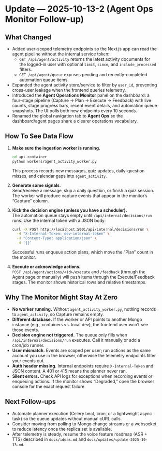 # Update — 2025-10-13-2 (Agent Ops Monitor Follow-up)

## What Changed
- Added user-scoped telemetry endpoints so the Next.js app can read the agent pipeline without the internal service token:
  - `GET /api/agent/activity` returns the latest activity documents for the logged-in user with optional `limit`, `since`, and `include_processed` filters.
  - `GET /api/agent/queue` exposes pending and recently-completed automation queue items.
- Expanded the agent activity store/service to filter by `user_id`, preventing cross-user leakage when the frontend queries telemetry.
- Introduced the **Agent Operations Monitor** panel on the dashboard: a four-stage pipeline (Capture → Plan → Execute → Feedback) with live counts, stage progress bars, recent event details, and automation queue snapshots. The UI polls both new endpoints every 10 seconds.
- Renamed the global navigation tab to **Agent Ops** so the dashboard/agent pages share a clearer operations vocabulary.

## How To See Data Flow
1. **Make sure the ingestion worker is running.**  
   ```bash
   cd api-container
   python workers/agent_activity_worker.py
   ```
   This process records new messages, quiz updates, daily-question misses, and calendar gaps into `agent_activity`.

2. **Generate some signals.**  
   Send/receive a message, skip a daily question, or finish a quiz session. The worker will produce capture events that appear in the monitor’s “Capture” column.

3. **Kick the decision engine (unless you have a scheduler).**  
   The automation queue stays empty until `/api/internal/decisions/run` runs. Use the internal token with a JSON body:
   ```bash
   curl -X POST http://localhost:5001/api/internal/decisions/run \
     -H "X-Internal-Token: dev-internal-token" \
     -H "Content-Type: application/json" \
     -d '{}'
   ```
   Successful runs enqueue action plans, which move the “Plan” count in the monitor.

4. **Execute or acknowledge actions.**  
   `POST /api/agent/actions/<id>/execute` and `/feedback` (through the Agent page or manually) will push items through the Execute/Feedback stages. The monitor shows historical rows and relative timestamps.

## Why The Monitor Might Stay At Zero
- **No worker running.** Without `agent_activity_worker.py`, nothing records to `agent_activity`, so Capture remains empty.
- **Different database.** If the worker or API points to another Mongo instance (e.g., containers vs. local dev), the frontend user won’t see those events.
- **Decision engine not triggered.** The queue only fills when `/api/internal/decisions/run` executes. Call it manually or add a cron/job runner.
- **User mismatch.** Events are scoped per user; run actions as the same account you use in the browser, otherwise the telemetry endpoints filter your events out.
- **Auth header missing.** Internal endpoints require `X-Internal-Token` and JSON content. A 401 or 415 means the planner never ran.
- **Silent errors.** Check API logs for exceptions when recording events or enqueuing actions. If the monitor shows “Degraded,” open the browser console for the exact request failure.

## Next Follow-ups
- Automate planner execution (Celery beat, cron, or a lightweight async task) so the queue updates without manual cURL calls.
- Consider moving from polling to Mongo change streams or a websocket to reduce latency once the replica set is available.
- After telemetry is steady, resume the voice feature roadmap (ASR + TTS) described in `docs/ideas.md` and `docs/updates/update-2025-10-13.md`.

